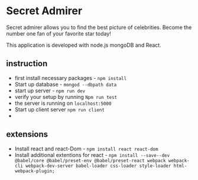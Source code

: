 # Secret Admirer

Secret admirer allows you to find the best picture of celebrities.
Become the number one fan of your favorite star today!

This application is developed with node.js mongoDB and React.

## instruction
- first install necessary packages - `npm install`
- Start up database - `mongod --dbpath data`
- start up server - `npm run dev`
- verify your setup by running `Npm run test`
- the server is running on `localhost:5000`
- Start up client server `npm run client`
- 

## extensions
- Install react and react-Dom - `npm install react react-dom`
- Install additional extentions for react - `npm install --save--dev @babel/core @babel/preset-env @babel/preset-react webpack webpack-cli webpack-dev-server babel-loader css-loader style-loader html-webpack-plugin;`

